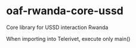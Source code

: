 # oaf-rwanda-core-ussd
Core library for USSD interaction Rwanda

When importing into Telerivet, execute only main()
